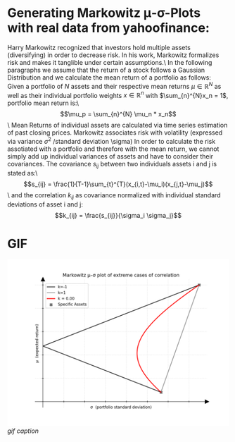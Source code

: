# Generating Markowitz μ-σ-Plots with real data from yahoofinance:

Harry Markowitz recognized that investors hold multiple assets (diversifying) in order to decrease risk.
In his work, Markowitz formalizes risk and makes it tanglible under certain assumptions.\\
In the following paragraphs we assume that the return of a stock follows a Gaussian Distribution and we calculate the mean return of a portfolio as follows: 
Given a portfolio of $N$ assets and their respective mean returns $\mu \in \mathbb{R}^N$ as well as 
their individual portfolio weights $x \in \mathbb{R}^n$ with $\sum_{n}^{N}x_n = 1$, portfolio mean return is:\\
$$\mu_p = \sum_{n}^{N} \mu_n * x_n$$\\
Mean Returns of individual assets are calculated via time series estimation of past closing prices.
Markowitz associates risk with volatility (expressed via variance $\sigma^2$ /standard deviation \sigma)
In order to calculate the risk assotiated with a portfolio and therefore with the mean return, we cannot simply add up individual variances of assets and have to consider their covariances. The covariance $s_{ij}$ between two individuals assets i and j is stated as:\\
$$s_{ij} = \frac{1}{T-1}\sum_{t}^{T}(x_{i,t}-\mu_i)(x_{j,t}-\mu_j)$$\\
and the correlation $k_{ij}$ as covariance normalized with individual standard deviations of asset i and j:
$$k_{ij} = \frac{s_{ij}}{\sigma_i \sigma_j}$$


# GIF
![](images/corr_coefficient.gif)
*gif caption*
